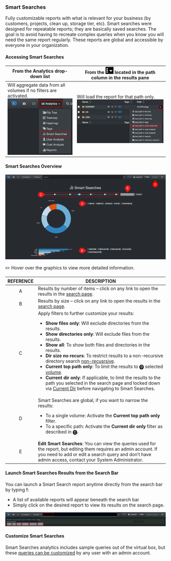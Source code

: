 <p id="smart_searches"></p>

### Smart Searches

Fully customizable reports with what is relevant for your business (by customers, projects, clean up, storage tier, etc). Smart searches were designed for repeatable reports; they are basically saved searches. The goal is to avoid having to recreate complex queries when you know you will need the same report regularly. These reports are global and accessible by everyone in your organization.



#### Accessing Smart Searches

| From the **Analytics** drop-down list | From the <img src="images/icon_more.png" width="25"> located in the path column in the results pane |
| --- | --- |
| Will aggregate data from all volumes if no filters are activated.<br> <img src="images/analytics_select_smart_searches.png" width="300"> | Will load the report for that path only.<br><img src="images/image_analytics_access_via_results_pane_smart_searches.png" width="600"> |



#### Smart Searches Overview

![Image: Smart Searches Report Overview](images/analytics_smart_searches_2025.png)

✏️ Hover over the graphics to view more detailed information.

| REFERENCE | DESCRIPTION |
| :---: | --- |
| A | Results by number of items – click on any link to open the results in the [search page](#search_page). |
| B | Results by size – click on any link to open the results in the [search page](#search_page). |
| C | Apply filters to further customize your results:<ul><li>**Show files only**: Will exclude directories from the results.</li><li>**Show directories only**: Will exclude files from the results.</li><li>**Show all**: To show both files and directories in the results.</li><li>**Dir size no recurs**: To restrict results to a non-recursive directory search [non-recusrsive](#recursive).</li><li>**Current top path only**: To limit the results to 🅓 selected [volume](#volume).</li><li>**Current dir only**: If applicable, to limit the results to the path you selected in the search page and locked down via [Current Dir](#current_dir) before navigating to Smart Searches.</li></ul> |
| D | Smart Searches are global, if you want to narrow the results:<ul><li>To a single volume: Activate the **Current top path only** filter.</li><li>To a specific path: Activate the **Current dir only** filter as described in 🅒. |
| E | **Edit Smart Searches**: You can view the queries used for the report, but editing them requires an admin account. If you need to add or edit a search query and don’t have admin access, contact your System Administrator. |

#### Launch Smart Searches Results from the Search Bar

You can launch a Smart Search report anytime directly from the search bar by typing **!**:
- A list of available reports will appear beneath the search bar
- Simply click on the desired report to view its results on the search page.

![Image: Launching Smart Searches from the Search Bar](images/analytics_smart_searches_launch_from_search_bar.png)


#### Customize Smart Searches

Smart Searches analytics includes sample queries out of the virtual box, but these [queries can be customized](https://docs.diskoverdata.com/diskover_setup_and_config_guide/#smart-searches) by any user with an admin account.
